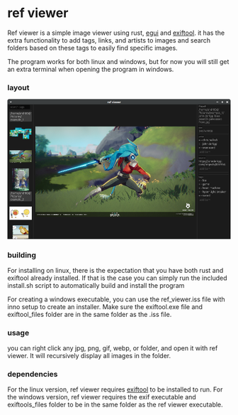 # ref viewer
Ref viewer is a simple image viewer using rust, [egui](https://github.com/emilk/egui) and [exiftool](https://exiftool.org/). it has the extra functionality to add tags, links, and artists to images and search folders based on these tags to easily find specific images. 

The program works for both linux and windows, but for now you will still get an extra terminal when opening the program in windows. 

### layout
<img alt="ref viewer screenshot" src="media/ref_viewer.png"> 

### building
For installing on linux, there is the expectation that you have both rust and exiftool already installed. If that is the case you can simply run the included install.sh script to automatically build and install the program

For creating a windows executable, you can use the ref_viewer.iss file with inno setup to create an installer. Make sure the exiftool.exe file and exiftool_files folder are in the same folder as the .iss file. 

### usage
you can right click any jpg, png, gif, webp, or folder, and open it with ref viewer. It will recursively display all images in the folder.

### dependencies
For the linux version, ref viewer requires [exiftool](https://exiftool.org/) to be installed to run. 
For the windows version, ref viewer requires the exif executable and exiftools_files folder to be in the same folder as the ref viewer executable. 